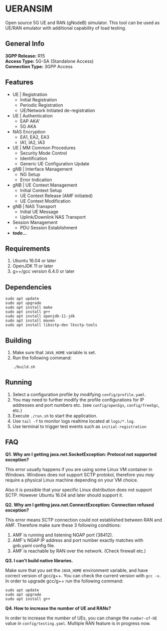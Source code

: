 # UERANSIM
Open source 5G UE and RAN (gNodeB) simulator. This tool can be used as UE/RAN emulator with additional capability of load testing.

##  General Info  
**3GPP Release:** R15  
**Access Type:** 5G-SA (Standalone Access)  
**Connection Type:** 3GPP Access  

## Features 
- UE | Registration
  - Initial Registration
  - Periodic Registration
  - UE/Network Initiated de-registration
- UE | Authentication
  - EAP AKA'
  - 5G AKA
- NAS Encryption
    - EA1, EA2, EA3
    - IA1, IA2, IA3
- UE | MM Common Procedures
  - Security Mode Control
  - Identification
  - Generic UE Configuration Update
- gNB | Interface Management
  - NG Setup
  - Error Indication
- gNB | UE Context Management
  - Initial Context Setup
  - UE Context Release (AMF initiated)
  - UE Context Modification
- gNB | NAS Transport
  - Initial UE Message
  - Uplink/Downlink NAS Transport
- Session Management
  - PDU Session Establishment
- ***todo...***
      
##  Requirements
1. Ubuntu 16.04 or later 
2. OpenJDK 11 or later
3. g++/gcc version 6.4.0 or later

## Dependencies
```
sudo apt update
sudo apt upgrade
sudo apt install make
sudo apt install g++
sudo apt install openjdk-11-jdk
sudo apt install maven
sudo apt install libsctp-dev lksctp-tools
```

## Building
1. Make sure that `JAVA_HOME` variable is set.
2. Run the following command:
    ```
    ./build.sh
    ```


## Running
1. Select a configuration profile by modifying `config/profile.yaml`.
2. You may need to further modify the profile configurations for IP addresses and port numbers etc. (see `config/open5gs`, `config/free5gc`, etc.)
3. Execute `./run.sh` to start the application.
4. Use `tail -f` to monitor logs realtime located at `logs/*.log`.
5. Use terminal to trigger test events such as `initial-registration`

## FAQ

**Q1. Why am I getting java.net.SocketException: Protocol not supported exception?**  

This error usually happens if you are using some Linux VM container in Windows. Windows does not support SCTP protokol, therefore you *may* require a physical Linux machine depending on your VM choice.

Also it is possible that your specific Linux distribution does not support SCTP. However Ubuntu 16.04 and later should support it. 

**Q2. Why am I getting java.net.ConnectException: Connection refused exception?**  

This error means SCTP connection could not established between RAN and AMF. Therefore make sure these 3 following conditions:

1. AMF is running and listening NGAP port (38412).
2. AMF's NGAP IP address and port number exactly matches with gnb.yaml config file.
3. AMF is reachable by RAN over the network. (Check firewall etc.)
  

**Q3. I can't build native libraries.**

Make sure that you set the `JAVA_HOME` environment variable, and have correct version of gcc/g++. You can check the current version with `gcc -v`. In order to upgrade gcc/g++ run the following command:
```
sudo apt update
sudo apt upgrade
sudo apt install g++
``` 

**Q4. How to increase the number of UE and RANs?**

In order to increase the number of UEs, you can change the `number-of-UE` value in `config/testing.yaml`. Multiple RAN feature is in progress now.

